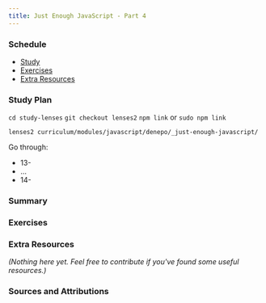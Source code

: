```yaml
---
title: Just Enough JavaScript - Part 4
---
```


### Schedule

  - [Study](#study-plan-NN)
  - [Exercises](#exercises-NN)
  - [Extra Resources](#extra-resources-NN)

### Study Plan

  `cd study-lenses`
  `git checkout lenses2`
  `npm link` or `sudo npm link`

  `lenses2 curriculum/modules/javascript/denepo/_just-enough-javascript/`

  Go through:

  - 13-
  - ...
  - 14-

### Summary

### Exercises

### Extra Resources

  _(Nothing here yet. Feel free to contribute if you've found some useful resources.)_

### Sources and Attributions